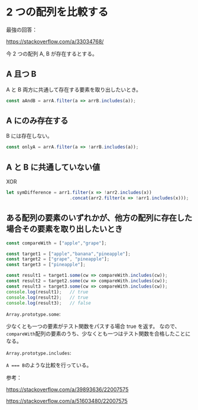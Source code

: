 # 2 つの配列を比較する

最強の回答：

https://stackoverflow.com/a/33034768/

今 2 つの配列 A, B が存在するとする。

## A 且つ B

A と B 両方に共通して存在する要素を取り出したいとき。

```JavaScript
const aAndB = arrA.filter(a => arrB.includes(a));
```

## A にのみ存在する

B には存在しない。

```JavaScript
const onlyA = arrA.filter(a => !arrB.includes(a));
```

## A と B に共通していない値

XOR

```JavaScript
let symDifference = arr1.filter(x => !arr2.includes(x))
                        .concat(arr2.filter(x => !arr1.includes(x)));
```

## ある配列の要素のいずれかが、他方の配列に存在した場合その要素を取り出したいとき

```TypeScript
const compareWith = ["apple","grape"];

const target1 = ["apple","banana","pineapple"];
const target2 = ["grape", "pineapple"];
const target3 = ["pineapple"];

const result1 = target1.some(cw => compareWith.includes(cw));
const result2 = target2.some(cw => compareWith.includes(cw));
const result3 = target3.some(cw => compareWith.includes(cw));
console.log(result1);   // true
console.log(result2);   // true
console.log(result3);   // false
```

`Array.prototype.some`:

少なくとも一つの要素がテスト関数をパスする場合 true を返す。
なので、`compareWith`配列の要素のうち、少なくとも一つはテスト関数を合格したことになる。

`Array.prototype.includes`:

`A === B`のような比較を行っている。

参考：

https://stackoverflow.com/a/39893636/22007575

https://stackoverflow.com/a/51603480/22007575
